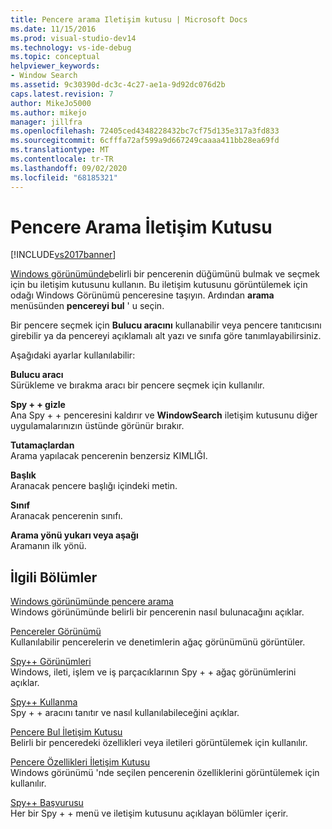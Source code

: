 ```yaml
---
title: Pencere arama Iletişim kutusu | Microsoft Docs
ms.date: 11/15/2016
ms.prod: visual-studio-dev14
ms.technology: vs-ide-debug
ms.topic: conceptual
helpviewer_keywords:
- Window Search
ms.assetid: 9c30390d-dc3c-4c27-ae1a-9d92dc076d2b
caps.latest.revision: 7
author: MikeJo5000
ms.author: mikejo
manager: jillfra
ms.openlocfilehash: 72405ced4348228432bc7cf75d135e317a3fd833
ms.sourcegitcommit: 6cfffa72af599a9d667249caaaa411bb28ea69fd
ms.translationtype: MT
ms.contentlocale: tr-TR
ms.lasthandoff: 09/02/2020
ms.locfileid: "68185321"
---
```

# <a name="window-search-dialog-box"></a>Pencere Arama İletişim Kutusu
[!INCLUDE[vs2017banner](../includes/vs2017banner.md)]

[Windows görünümünde](../debugger/windows-view.md)belirli bir pencerenin düğümünü bulmak ve seçmek için bu iletişim kutusunu kullanın. Bu iletişim kutusunu görüntülemek için odağı Windows Görünümü penceresine taşıyın. Ardından **arama** menüsünden **pencereyi bul** ' u seçin.  
  
 Bir pencere seçmek için **Bulucu aracını** kullanabilir veya pencere tanıtıcısını girebilir ya da pencereyi açıklamalı alt yazı ve sınıfa göre tanımlayabilirsiniz.  
  
 Aşağıdaki ayarlar kullanılabilir:  
  
 **Bulucu aracı**  
 Sürükleme ve bırakma aracı bir pencere seçmek için kullanılır.  
  
 **Spy + + gizle**  
 Ana Spy + + penceresini kaldırır ve **WindowSearch** iletişim kutusunu diğer uygulamalarınızın üstünde görünür bırakır.  
  
 **Tutamaçlardan**  
 Arama yapılacak pencerenin benzersiz KIMLIĞI.  
  
 **Başlık**  
 Aranacak pencere başlığı içindeki metin.  
  
 **Sınıf**  
 Aranacak pencerenin sınıfı.  
  
 **Arama yönü yukarı veya aşağı**  
 Aramanın ilk yönü.  
  
## <a name="related-sections"></a>İlgili Bölümler  
 [Windows görünümünde pencere arama](../debugger/how-to-search-for-a-window-in-windows-view.md)  
 Windows görünümünde belirli bir pencerenin nasıl bulunacağını açıklar.  
  
 [Pencereler Görünümü](../debugger/windows-view.md)  
 Kullanılabilir pencerelerin ve denetimlerin ağaç görünümünü görüntüler.  
  
 [Spy++ Görünümleri](../debugger/spy-increment-views.md)  
 Windows, ileti, işlem ve iş parçacıklarının Spy + + ağaç görünümlerini açıklar.  
  
 [Spy++ Kullanma](../debugger/using-spy-increment.md)  
 Spy + + aracını tanıtır ve nasıl kullanılabileceğini açıklar.  
  
 [Pencere Bul İletişim Kutusu](../debugger/find-window-dialog-box.md)  
 Belirli bir penceredeki özellikleri veya iletileri görüntülemek için kullanılır.  
  
 [Pencere Özellikleri İletişim Kutusu](../debugger/window-properties-dialog-box.md)  
 Windows görünümü 'nde seçilen pencerenin özelliklerini görüntülemek için kullanılır.  
  
 [Spy++ Başvurusu](../debugger/spy-increment-reference.md)  
 Her bir Spy + + menü ve iletişim kutusunu açıklayan bölümler içerir.
